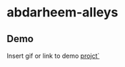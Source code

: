 # abdarheem-alleys

## Demo

Insert gif or link to demo
[projct`](https://abdarheemfarhen.github.io/abdarheem-alleys/)

